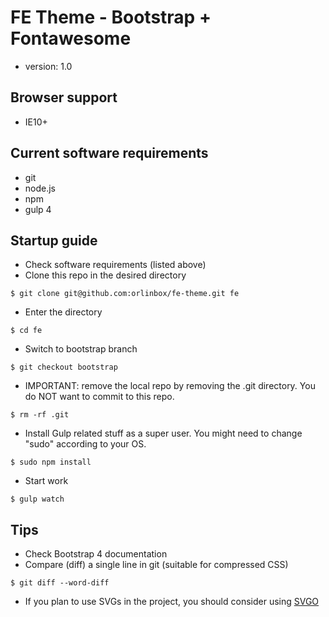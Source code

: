 # FE Theme - Bootstrap + Fontawesome
* version: 1.0

## Browser support

* IE10+

## Current software requirements

* git
* node.js
* npm
* gulp 4

## Startup guide

* Check software requirements (listed above)
* Clone this repo in the desired directory

```
$ git clone git@github.com:orlinbox/fe-theme.git fe
```

* Enter the directory

```
$ cd fe
```

* Switch to bootstrap branch

```
$ git checkout bootstrap
```

* IMPORTANT: remove the local repo by removing the .git directory. You do NOT want to commit to this repo.

```
$ rm -rf .git
```

* Install Gulp related stuff as a super user. You might need to change "sudo" according to your OS.

```
$ sudo npm install
```

* Start work

```
$ gulp watch
```

## Tips

* Check Bootstrap 4 documentation
* Compare (diff) a single line in git (suitable for compressed CSS)

```
$ git diff --word-diff
```

* If you plan to use SVGs in the project, you should consider using [SVGO](https://github.com/svg/svgo)
